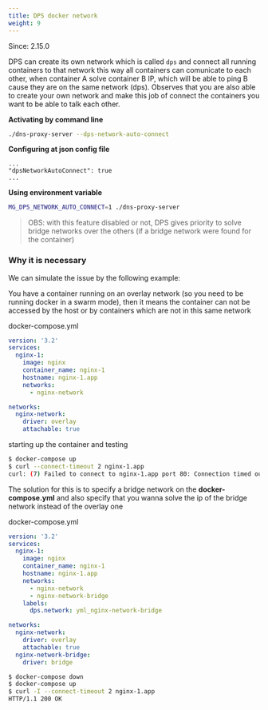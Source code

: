 ```yaml
---
title: DPS docker network
weight: 9
---
```

Since: 2.15.0

DPS can create its own network which is called `dps` and connect all running containers to that network this way
all containers can comunicate to each other, when container A solve container B IP, which will be able to
ping B cause they are on the same network (dps). Observes that you are also able to create your own network and
make this job of connect the containers you want to be able to talk each other.

__Activating by command line__

```bash
./dns-proxy-server --dps-network-auto-connect
```

__Configuring at json config file__

```
...
"dpsNetworkAutoConnect": true
...
```

__Using environment variable__

```bash
MG_DPS_NETWORK_AUTO_CONNECT=1 ./dns-proxy-server
```

> OBS: with this feature disabled or not, DPS gives priority to solve bridge networks over the
> others (if a bridge network were found for the container)

### Why it is necessary

We can simulate the issue by the following example:

You have a container running on an overlay network (so you need to be running docker in a swarm mode),
then it means the container can not be accessed by the host or by containers which are not in this same network

docker-compose.yml
```yaml
version: '3.2'
services:
  nginx-1:
    image: nginx
    container_name: nginx-1
    hostname: nginx-1.app
    networks:
      - nginx-network

networks:
  nginx-network:
    driver: overlay
    attachable: true
```

starting up the container and testing
```bash
$ docker-compose up
$ curl --connect-timeout 2 nginx-1.app
curl: (7) Failed to connect to nginx-1.app port 80: Connection timed out
```

The solution for this is to specify a bridge network on the **docker-compose.yml** and also specify 
that you wanna solve the ip of the bridge network instead of the overlay one

docker-compose.yml
```yaml
version: '3.2'
services:
  nginx-1:
    image: nginx
    container_name: nginx-1
    hostname: nginx-1.app
    networks:
      - nginx-network
      - nginx-network-bridge
    labels:
      dps.network: yml_nginx-network-bridge

networks:
  nginx-network:
    driver: overlay
    attachable: true
  nginx-network-bridge:
    driver: bridge
```

```bash
$ docker-compose down
$ docker-compose up
$ curl -I --connect-timeout 2 nginx-1.app
HTTP/1.1 200 OK
```
